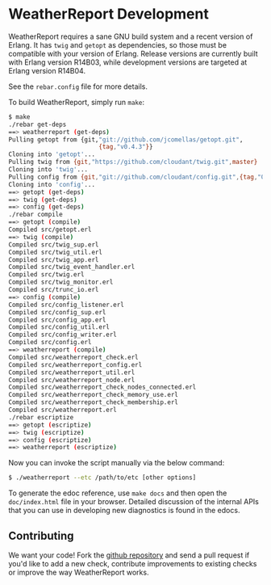 # WeatherReport Development

WeatherReport requires a sane GNU build system and a recent version of
Erlang.  It has `twig` and `getopt` as dependencies, so those must be
compatible with your version of Erlang. Release versions are currently
built with Erlang version R14B03, while development versions are targeted at Erlang version R14B04.

See the `rebar.config` file for more details.

To build WeatherReport, simply run `make`:

```bash
$ make
./rebar get-deps
==> weatherreport (get-deps)
Pulling getopt from {git,"git://github.com/jcomellas/getopt.git",
                         {tag,"v0.4.3"}}
Cloning into 'getopt'...
Pulling twig from {git,"https://github.com/cloudant/twig.git",master}
Cloning into 'twig'...
Pulling config from {git,"git://github.com/cloudant/config.git",{tag,"0.2.5"}}
Cloning into 'config'...
==> getopt (get-deps)
==> twig (get-deps)
==> config (get-deps)
./rebar compile
==> getopt (compile)
Compiled src/getopt.erl
==> twig (compile)
Compiled src/twig_sup.erl
Compiled src/twig_util.erl
Compiled src/twig_app.erl
Compiled src/twig_event_handler.erl
Compiled src/twig.erl
Compiled src/twig_monitor.erl
Compiled src/trunc_io.erl
==> config (compile)
Compiled src/config_listener.erl
Compiled src/config_sup.erl
Compiled src/config_app.erl
Compiled src/config_util.erl
Compiled src/config_writer.erl
Compiled src/config.erl
==> weatherreport (compile)
Compiled src/weatherreport_check.erl
Compiled src/weatherreport_config.erl
Compiled src/weatherreport_util.erl
Compiled src/weatherreport_node.erl
Compiled src/weatherreport_check_nodes_connected.erl
Compiled src/weatherreport_check_memory_use.erl
Compiled src/weatherreport_check_membership.erl
Compiled src/weatherreport.erl
./rebar escriptize
==> getopt (escriptize)
==> twig (escriptize)
==> config (escriptize)
==> weatherreport (escriptize)
```

Now you can invoke the script manually via the below command:

```bash
$ ./weatherreport --etc /path/to/etc [other options]
```

To generate the edoc reference, use `make docs` and then open the
`doc/index.html` file in your browser. Detailed discussion of the
internal APIs that you can use in developing new diagnostics is found
in the edocs.

## Contributing

We want your code! Fork the [github repository](https://github.com/cloudant/weatherreport) and send a pull request if you'd like to add a new check, contribute improvements to existing checks or improve the way WeatherReport works.
